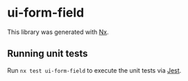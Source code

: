 # ui-form-field

This library was generated with [Nx](https://nx.dev).

## Running unit tests

Run `nx test ui-form-field` to execute the unit tests via [Jest](https://jestjs.io).
